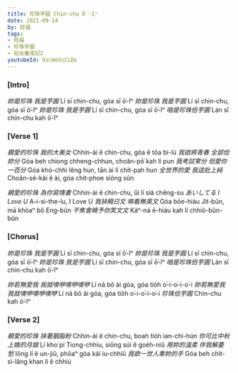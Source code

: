 ```yaml
---
title: 珍珠芋圓 Chin-chu Ō͘-îⁿ
date: 2021-09-14
by: 旺福
tags:
- 旺福
- 珍珠芋圓
- 俗女養成記2
youtubeId: 9zcWeVzCLDo
---
```


### [Intro]
*妳是珍珠 我是芋圓*
Lí sī chin-chu, góa sī ō͘-îⁿ
*妳是珍珠 我是芋圓*
Lí sī chin-chu, góa sī ō͘-îⁿ
*妳是珍珠 我是芋圓*
Lí sī chin-chu, góa sī ō͘-îⁿ
*咱是珍珠佮芋圓*
Lán sī chin-chu kah ō͘-îⁿ

### [Verse 1]
*親愛的珍珠 我的大美女*
Chhin-ài ê chin-chu, góa ê tōa bí-lú
*我欲將青春 全部佮妳分*
Góa beh chiong chheng-chhun, choân-pō͘ kah lí pun
*我考試零分 但愛你一百分*
Góa khó-chhì lêng hun, tān ài lí chi̍t-pah hun
*全世界的愛 我這批上純*
Choân-sè-kài ê ài, góa chit-phoe sióng sûn

*親愛的珍珠 為你寫情書*
Chhin-ài ê chin-chu, ûi lí siá chêng-su
*あいしてる I Love U*
A-i-si-the-lu, I Love U
*我袂曉日文 嘛看無英文*
Góa bōe-hiáu Ji̍t-bûn, mā khòaⁿ bô Eng-bûn
*干焦會曉予你笑文文*
Káⁿ-ná ē-hiáu kah lí chhiò-bûn-bûn

### [Chorus]
*妳是珍珠 我是芋圓*
Lí sī chin-chu, góa sī ō͘-îⁿ
*妳是珍珠 我是芋圓*
Lí sī chin-chu, góa sī ō͘-îⁿ
*妳是珍珠 我是芋圓*
Lí sī chin-chu, góa sī ō͘-îⁿ
*咱是珍珠佮芋圓*
Lán sī chin-chu kah ō͘-îⁿ

*妳若無愛我 我就噢咿噢咿噢咿*
Lí nā bô ài góa, góa tio̍h o͘-i-o͘-i-o͘-i
*妳若無愛我 我就噢咿噢咿噢咿*
Lí nā bô ài góa, góa tio̍h o͘-i-o͘-i-o͘-i
*珍珠佮芋圓*
Chin-chu kah ō͘-îⁿ

### [Verse 2]
*親愛的珍珠 抹著胭脂粉*
Chhin-ài ê chin-chu, boah tio̍h ian-chi-hún
*你可比中秋 上媠的月娘*
Lí kho͘ pí Tiong-chhiu, siōng súi ê goe̍h-niû
*用妳的溫柔 伴我解憂愁*
Iōng lí ê un-jiû, phōaⁿ góa kái iu-chhiû
*我欲一世人牽妳的手*
Góa beh chi̍t-sì-lâng khan lí ê chhiú
